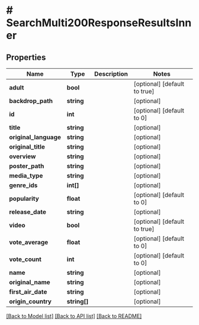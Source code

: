 # # SearchMulti200ResponseResultsInner

## Properties

Name | Type | Description | Notes
------------ | ------------- | ------------- | -------------
**adult** | **bool** |  | [optional] [default to true]
**backdrop_path** | **string** |  | [optional]
**id** | **int** |  | [optional] [default to 0]
**title** | **string** |  | [optional]
**original_language** | **string** |  | [optional]
**original_title** | **string** |  | [optional]
**overview** | **string** |  | [optional]
**poster_path** | **string** |  | [optional]
**media_type** | **string** |  | [optional]
**genre_ids** | **int[]** |  | [optional]
**popularity** | **float** |  | [optional] [default to 0]
**release_date** | **string** |  | [optional]
**video** | **bool** |  | [optional] [default to true]
**vote_average** | **float** |  | [optional] [default to 0]
**vote_count** | **int** |  | [optional] [default to 0]
**name** | **string** |  | [optional]
**original_name** | **string** |  | [optional]
**first_air_date** | **string** |  | [optional]
**origin_country** | **string[]** |  | [optional]

[[Back to Model list]](../../README.md#models) [[Back to API list]](../../README.md#endpoints) [[Back to README]](../../README.md)
